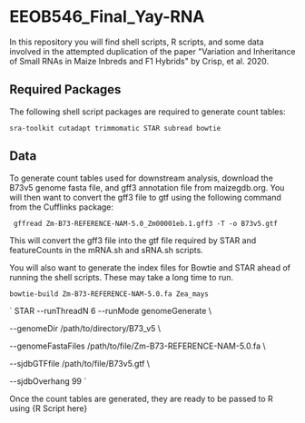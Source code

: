 # EEOB546_Final_Yay-RNA

In this repository you will find shell scripts, R scripts, and some data involved in the attempted duplication of the paper "Variation and Inheritance of Small RNAs in Maize
Inbreds and F1 Hybrids" by Crisp, et al. 2020. 

## Required Packages
The following shell script packages are required to generate count tables:

`sra-toolkit
cutadapt
trimmomatic
STAR
subread
bowtie`

## Data 
To generate count tables used for downstream analysis, download the B73v5 genome fasta file, and gff3 annotation file from maizegdb.org. 
You will then want to convert the gff3 file to gtf using the following command from the Cufflinks package:

` gffread Zm-B73-REFERENCE-NAM-5.0_Zm00001eb.1.gff3 -T -o B73v5.gtf` 

This will convert the gff3 file into the gtf file required by STAR and featureCounts in the mRNA.sh and sRNA.sh scripts.

You will also want to generate the index files for Bowtie and STAR ahead of running the shell scripts.
These may take a long time to run.

`bowtie-build Zm-B73-REFERENCE-NAM-5.0.fa Zea_mays`

` STAR --runThreadN 6 --runMode genomeGenerate \

--genomeDir /path/to/directory/B73_v5 \

--genomeFastaFiles /path/to/file/Zm-B73-REFERENCE-NAM-5.0.fa \

--sjdbGTFfile /path/to/file/B73v5.gtf \

--sjdbOverhang 99 `

Once the count tables are generated, they are ready to be passed to R using {R Script here}
